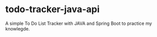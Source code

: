 # todo-tracker-java-api
A simple To Do List Tracker with JAVA and Spring Boot to practice my knowlegde.
